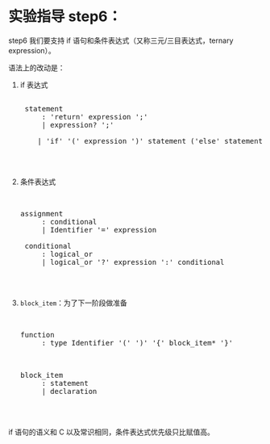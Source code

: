 # 实验指导 step6：
step6 我们要支持 if 语句和条件表达式（又称三元/三目表达式，ternary expression）。

语法上的改动是：

1. if 表达式
    <pre id='vimCodeElement'><code></code><div class="changed">
    <span class="SpecRuleStart">statement</span>
    <span class="SpecRuleIndicator">    :</span> <span class="SpecToken">'return'</span> <span class="SpecRule">expression</span> <span class="SpecToken">';'</span>
    <span class="SpecRuleIndicator">    |</span> <span class="SpecRule">expression</span><span class="SpecOperator">?</span> <span class="SpecToken">';'</span>
    <div class="changed"><span class="SpecRuleIndicator">    |</span> <span class="SpecToken">'if'</span> <span class="SpecToken">'('</span> <span class="SpecRule">expression</span> <span class="SpecToken">')'</span> <span class="SpecRule">statement</span> <span class="SpecOperator">(</span><span class="SpecToken">'else'</span> <span class="SpecRule">statement</span><span class="SpecOperator">)?</span>
    </div>
    </pre>

2. 条件表达式
    <pre id='vimCodeElement'><code></code><div class="changed">
    <div class="changed"><span class="SpecRuleStart">assignment</span>
    <span class="SpecRuleIndicator">    :</span> <span class="SpecRule">conditional</span>
    <span class="SpecRuleIndicator">    |</span> <span class="SpecToken">Identifier</span> <span class="SpecToken">'='</span> <span class="SpecRule">expression</span>

    <span class="SpecRuleStart">conditional</span>
    <span class="SpecRuleIndicator">    :</span> <span class="SpecRule">logical_or</span>
    <span class="SpecRuleIndicator">    |</span> <span class="SpecRule">logical_or</span> <span class="SpecToken">'?'</span> <span class="SpecRule">expression</span> <span class="SpecToken">':'</span> <span class="SpecRule">conditional</span>
    </div>
    </pre>

3. `block_item`：为了下一阶段做准备
    <pre id='vimCodeElement'><code></code><div class="changed">
    <div class="changed"><span class="SpecRuleStart">function</span>
    <span class="SpecRuleIndicator">    :</span> <span class="SpecRule">type</span> <span class="SpecToken">Identifier</span> <span class="SpecToken">'('</span> <span class="SpecToken">')'</span> <span class="SpecToken">'{'</span> <span class="SpecRule">block_item</span><span class="SpecOperator">*</span> <span class="SpecToken">'}'</span>
    </div>
    <div class="changed"><span class="SpecRuleStart">block_item</span>
    <span class="SpecRuleIndicator">    :</span> <span class="SpecRule">statement</span>
    <span class="SpecRuleIndicator">    |</span> <span class="SpecRule">declaration</span>
    </div>
    </pre>

if 语句的语义和 C 以及常识相同，条件表达式优先级只比赋值高。
